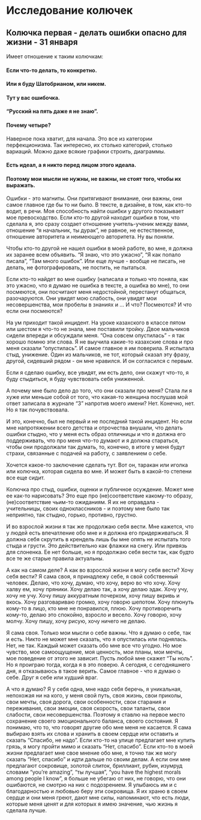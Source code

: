 # Исследование колючек
## Колючка первая - делать ошибки опасно для жизни - 31 января

Имеет отношение к таким колючкам:
#### Если что-то делать, то конкретно. 
#### Или я буду Шатобрианом, или никем. 
#### Тут у вас ошибочка.  
#### “Русский на пять даже я не знаю”. 
#### Почему четыре? 

Наверное пока хватит, для начала. Это все из категории перфекционизма. 
Так интересно, их столько категорий, столько вариаций. Можно даже всякие графики строить, диаграммы. 

#### Есть идеал, а я никто перед лицом этого идеала. 
#### Поэтому мои мысли не нужны, не важны, не стоят того, чтобы их выражать. 

Ошибки - это магниты. Они притягивают внимание, они важны, они самое главное где бы то ни было. В тексте, в дизайне, в том, как кто-то водит, в речи. Моя способность найти ошибки у другого показывает мое превосходство. Если кто-то другой находит ошибки в том, что сделала я, это сразу создает отношение учитель-ученик между вами, отношение “я начальник, ты дурак”, не равное, не естественное, отношение авторитета и неимеющего авторитета. Ну вы поняли. 

Чтобы кто-то другой не нашел ошибки в моей работе, во мне, я должна их заранее всем объявить. “Я знаю, что это ужасно”, “Я как попало писала”, “Там много ошибок”. Или еще лучше - вообще не писать, не делать, не фотографировать, не постить, не пытаться. 

Если кто-то найдет во мне ошибку (написала и только что поняла, как это ужасно, что я думаю не ошибка в тексте, а ошибка во мне), то они посмеются, они посчитают меня недостойной, перестанут общаться, разочаруются. Они увидят мою слабость, они увидят мои несовершенства, мои пробелы в знаниях и … И что? Посмеются? И что если они посмеются? 

На ум приходит такой инцидент. На уроке казахского в классе пятом или шестом я что-то не знала, мне поставили тройку. Двое мальчиков сидели впереди и обсуждали меня. “Она совсем опустилась” - я так хорошо помню эти слова. Я не выучила какие-то казахские слова и про меня сказали “опустилась”. И самое главное я им поверила. Я испытала стыд, унижение. Один из мальчиков, не тот, который сказал эту фразу, другой, сидевший рядом - он мне нравился. И он согласился с первым. 

Если я сделаю ошибку, все увидят, им есть дело, они скажут что-то, я буду стыдиться, я буду чувствовать себя униженной. 

А почему мне было дело до того, что они сказали про меня? Стала ли я хуже или меньше собой от того, что какая-то женщина послушав мой ответ записала в журнале “3” напротив моего имени? Нет. Конечно, нет. Но я так почувствовала. 

И это, конечно, был не первый и не последний такой инцидент. Но если мне напротяжении всего детства и отрочества внушали, что делать ошибки стыдно, что у меня есть образ отличницы и что я должна его поддерживать, что про меня что-то думают и я должна стараться, чтобы они продолжали так думать, то, конечно, в итоге у меня будут страхи, связанные с подачей на работу, с заявлением о себе. 

Хочется какое-то заключение сделать тут. Вот он, таракан или иголка или колючка, которая сидела во мне. И может быть в какой-то степени все еще сидит. 

Колючка про стыд, ошибки, оценки и публичное осуждение. Может мне ее как-то нарисовать? Это еще про (не)соответствие какому-то образу, (не)соответствие чьим-то ожиданиям. Я их не оправдала - учительницы, своих одноклассников - и поэтому мне было так неприятно, так стыдно, горько, противно, грустно. 

И во взрослой жизни я так же продолжаю себя вести. Мне кажется, что у людей есть впечатление обо мне и я должна его придерживаться. Я должна себя скрутить в крендель лишь бы мне опять не испытать того стыда и грусти. Это действительно как флажки на снегу. Или привязь для слоненка. Ее нет больше, но я продолжаю себя вести так, как будто все те же старые правила актуальны. 

А как на самом деле? А как во взрослой жизни я могу себя вести? Хочу себя вести? Я сама своя, я принадлежу себе, я свой собственный человек. Делаю, что хочу, думаю, что хочу, верю во что хочу. Хочу халву ем, хочу пряники. Хочу делаю так, а хочу делаю эдак. Хочу учу, хочу не учу. Хочу пишу аккуратным почерком, хочу пишу вкривь и вкось. Хочу разговариваю громко, хочу говорю шепотом. Хочу плюнуть кому-то в лицо, кто мне не понравился, плюю. Хочу противоречить кому-то, делаю это спокойно, взросло и весело. Хочу говорю, хочу молчу. Хочу пишу, хочу рисую, хочу ничего не делаю. 

Я сама своя. Только мои мысли о себе важны. Что я думаю о себе, так и есть. Никто не может мне сказать, что я опустилась или поднялась. Нет, не так. Каждый может сказать обо мне все что угодно. Но мое чувство, мое самоощущение, моя ценность, мои планы, мои мечты, мое поведение от этого не зависит. Пусть любой мне скажет “Ты ноль”. Но я проиграю тогда, когда я в это поверю. А сегодня, с сегодняшнего дня, я отказываюсь в такое верить. Самое главное - что я думаю о себе. Друг я себе или худший враг. 

А что я думаю? Я у себя одна, мне надо себя беречь, я уникальная, непохожая ни на кого, у меня свой путь, своя жизнь, свои приколы, свои мечты, своя дорога, свои особенности, свои старания и переживания, свои эмоции, своя скорость, свои таланты, свои слабости, свои несовершенства. Поэтому я ставлю на первое место сохранение своего эмоционального баланса, своего состояния. Я понимаю, что то, что говорят другие обо мне меня не касается. Я сама выбираю взять их слова и хранить в своем сердце или оставить и сказать “Спасибо, не надо”. Если кто-то на улице предлагает мне купить грязь, я могу пройти мимо и сказать “Нет, спасибо”. Если кто-то в моей жизни предлагает мне свое мнение обо мне, я точно так же могу сказать “Нет, спасибо” и идти дальше по своим делам. А если они мне предлагают сокровище, золотой слиток, бриллиант, рубин, изумруд словами “you’re amazing”, “ты лучшая”, “you have the highest morals among people I know”, я больше не убегаю от них, не говорю, что они ошибаются, не смотрю на них с подозрением. Я улыбаюсь им и с благодарностью и любовью беру эти сокровища. Я их храню в своем сердце и они меня греют, дают мне силы, напоминают, что есть люди, которые меня ценят и для которых я имею значение, чью жизнь я сделала лучше. 
